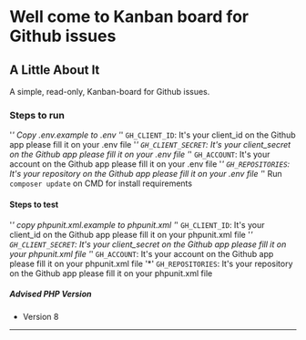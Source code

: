 # Well come to Kanban board for Github issues

## A Little About It

A simple, read-only, Kanban-board for Github issues.

### Steps to run
'*'  Copy .env.example to .env
'*'  `GH_CLIENT_ID`: It's your client_id on the Github app please fill it on your .env file
'*'  `GH_CLIENT_SECRET`: It's your client_secret on the Github app please fill it on your .env file
'*'  `GH_ACCOUNT`: It's your account on the Github app please fill it on your .env file
'*'  `GH_REPOSITORIES`: It's your repository on the Github app please fill it on your .env file
'*'  Run `composer update` on CMD for install requirements 

#### Steps to test
'*'  copy phpunit.xml.example to phpunit.xml
'*'  `GH_CLIENT_ID`: It's your client_id on the Github app please fill it on your phpunit.xml file
'*'  `GH_CLIENT_SECRET`: It's your client_secret on the Github app please fill it on your phpunit.xml file
'*'  `GH_ACCOUNT`: It's your account on the Github app please fill it on your phpunit.xml file
'*'  `GH_REPOSITORIES`: It's your repository on the Github app please fill it on your phpunit.xml file

##### Advised PHP Version
- Version 8
----